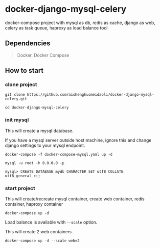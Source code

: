 # docker-django-mysql-celery
docker-compose project with mysql as db, redis as cache, django as web, celery as task queue, haproxy as load balance tool

## Dependencies

> Docker, Docker Compose

## How to start

### clone project

```
git clone https://github.com/aishenghuomeidaoli/docker-django-mysql-celery.git

cd docker-django-mysql-celery
```

### init mysql

This will create a mysql database.

If you have a mysql server outside host machine, ignore this and change django settings to your mysql endpoint.

```
docker-compose -f docker-compose-mysql.yaml up -d

mysql -u root -h 0.0.0.0 -p

mysql> CREATE DATABASE mydb CHARACTER SET utf8 COLLATE utf8_general_ci;
```

### start project

This will create/recreate mysql container, create web container, redis container, haproxy container

```
docker-compose up -d

```

Load balance is available with `--scale` option.

This will create 2 web containers.

```
docker-compose up -d --scale web=2
```

